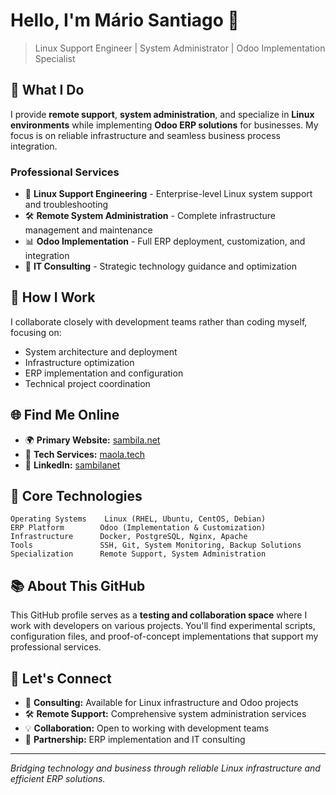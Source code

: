 # Hello, I'm Mário Santiago 👋

> Linux Support Engineer | System Administrator | Odoo Implementation Specialist

## 🚀 What I Do

I provide **remote support**, **system administration**, and specialize in **Linux environments** while implementing **Odoo ERP solutions** for businesses. My focus is on reliable infrastructure and seamless business process integration.

### Professional Services
- 🐧 **Linux Support Engineering** - Enterprise-level Linux system support and troubleshooting
- 🛠️ **Remote System Administration** - Complete infrastructure management and maintenance
- 📊 **Odoo Implementation** - Full ERP deployment, customization, and integration
- 🔧 **IT Consulting** - Strategic technology guidance and optimization

## 💼 How I Work

I collaborate closely with development teams rather than coding myself, focusing on:
- System architecture and deployment
- Infrastructure optimization
- ERP implementation and configuration
- Technical project coordination

## 🌐 Find Me Online

- 🌍 **Primary Website:** [sambila.net](https://www.sambila.net)
- 🔗 **Tech Services:** [maola.tech](https://www.maola.tech)
- 💼 **LinkedIn:** [sambilanet](https://www.linkedin.com/in/sambilanet/)

## 🔧 Core Technologies

```text
Operating Systems    Linux (RHEL, Ubuntu, CentOS, Debian)
ERP Platform        Odoo (Implementation & Customization)
Infrastructure      Docker, PostgreSQL, Nginx, Apache
Tools               SSH, Git, System Monitoring, Backup Solutions
Specialization      Remote Support, System Administration
```

## 📚 About This GitHub

This GitHub profile serves as a **testing and collaboration space** where I work with developers on various projects. You'll find experimental scripts, configuration files, and proof-of-concept implementations that support my professional services.

## 🤝 Let's Connect

- 📧 **Consulting:** Available for Linux infrastructure and Odoo projects
- 🛠️ **Remote Support:** Comprehensive system administration services
- 💡 **Collaboration:** Open to working with development teams
- 🔗 **Partnership:** ERP implementation and IT consulting

---

*Bridging technology and business through reliable Linux infrastructure and efficient ERP solutions.*